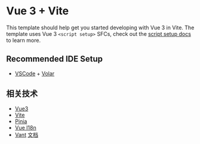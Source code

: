 # Vue 3 + Vite

This template should help get you started developing with Vue 3 in Vite. The template uses Vue 3 `<script setup>` SFCs, check out the [script setup docs](https://v3.vuejs.org/api/sfc-script-setup.html#sfc-script-setup) to learn more.

## Recommended IDE Setup

- [VSCode](https://code.visualstudio.com/) + [Volar](https://marketplace.visualstudio.com/items?itemName=johnsoncodehk.volar)

## 相关技术
- [Vue3](https://v3.cn.vuejs.org/)
- [Vite](https://cn.vitejs.dev/)
- [Pinia](https://pinia.vuejs.org/)
- [Vue I18n](https://vue-i18n.intlify.dev/)
- [Vant](https://github.com/youzan/vant) [文档](https://vant-contrib.gitee.io/vant/v3/#/zh-CN/home)
